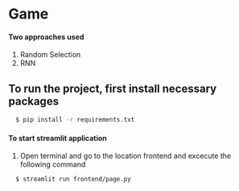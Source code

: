 # Game

#### Two approaches used 
1. Random Selection
2. RNN

## To run the project, first install necessary packages

 ```bash 
   $ pip install -r requirements.txt
   ```
#### To start streamlit application

1. Open terminal and go to the location frontend and excecute the following command
```bash
  $ streamlit run frontend/page.py
  ```
